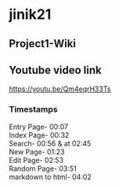 # jinik21 

## Project1-Wiki



## Youtube video link

https://youtu.be/Qm4eqrH33Ts

### Timestamps

Entry Page- 00:07 \
Index Page- 00:32 \
Search-  00:56 & at 02:45 \
New Page- 01:23 \
Edit Page- 02:53 \
Random Page- 03:51 \
markdown to html- 04:02 
